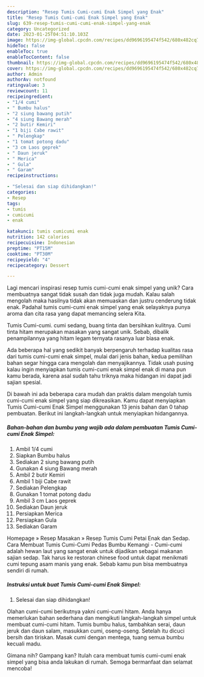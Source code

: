 ```yaml
---
description: "Resep Tumis Cumi-cumi Enak Simpel yang Enak"
title: "Resep Tumis Cumi-cumi Enak Simpel yang Enak"
slug: 639-resep-tumis-cumi-cumi-enak-simpel-yang-enak
category: Uncategorized
date: 2023-01-25T04:51:10.103Z
image: https://img-global.cpcdn.com/recipes/dd9696195474f542/680x482cq70/tumis-cumi-cumi-enak-simpel-foto-resep-utama.jpg
hideToc: false
enableToc: true
enableTocContent: false
thumbnail: https://img-global.cpcdn.com/recipes/dd9696195474f542/680x482cq70/tumis-cumi-cumi-enak-simpel-foto-resep-utama.jpg
cover: https://img-global.cpcdn.com/recipes/dd9696195474f542/680x482cq70/tumis-cumi-cumi-enak-simpel-foto-resep-utama.jpg
author: Admin
authorAv: notfound
ratingvalue: 3
reviewcount: 11
recipeingredient:
- "1/4 cumi"
- " Bumbu halus"
- "2 siung bawang putih"
- "4 siung Bawang merah"
- "2 butir Kemiri"
- "1 biji Cabe rawit"
- " Pelengkap"
- "1 tomat potong dadu"
- "3 cm Laos geprek"
- " Daun jeruk"
- " Merica"
- " Gula"
- " Garam"
recipeinstructions:

- "Selesai dan siap dihidangkan!"
categories:
- Resep
tags:
- tumis
- cumicumi
- enak

katakunci: tumis cumicumi enak 
nutrition: 142 calories
recipecuisine: Indonesian
preptime: "PT15M"
cooktime: "PT30M"
recipeyield: "4"
recipecategory: Dessert

---
```





Lagi mencari inspirasi resep tumis cumi-cumi enak simpel yang unik? Cara membuatnya sangat tidak susah dan tidak juga mudah. Kalau salah mengolah maka hasilnya tidak akan memuaskan dan justru cenderung tidak enak. Padahal tumis cumi-cumi enak simpel yang enak selayaknya punya aroma dan cita rasa yang dapat memancing selera Kita.





Tumis Cumi-cumi. cumi sedang, buang tinta dan bersihkan kulitnya. Cumi tinta hitam merupakan masakan yang sangat unik. Sebab, dibalik penampilannya yang hitam legam ternyata rasanya luar biasa enak.

Ada beberapa hal yang sedikit banyak berpengaruh terhadap kualitas rasa dari tumis cumi-cumi enak simpel, mulai dari jenis bahan, kedua pemilihan bahan segar hingga cara mengolah dan menyajikannya. Tidak usah pusing kalau ingin menyiapkan tumis cumi-cumi enak simpel enak di mana pun kamu berada, karena asal sudah tahu triknya maka hidangan ini dapat jadi sajian spesial.






Di bawah ini ada beberapa cara mudah dan praktis dalam mengolah tumis cumi-cumi enak simpel yang siap dikreasikan. Kamu dapat menyiapkan Tumis Cumi-cumi Enak Simpel menggunakan 13 jenis bahan dan 0 tahap pembuatan. Berikut ini langkah-langkah untuk menyiapkan hidangannya.

<!--inarticleads1-->

##### Bahan-bahan dan bumbu yang wajib ada dalam pembuatan Tumis Cumi-cumi Enak Simpel:

1. Ambil 1/4 cumi
1. Siapkan  Bumbu halus
1. Sediakan 2 siung bawang putih
1. Gunakan 4 siung Bawang merah
1. Ambil 2 butir Kemiri
1. Ambil 1 biji Cabe rawit
1. Sediakan  Pelengkap
1. Gunakan 1 tomat potong dadu
1. Ambil 3 cm Laos geprek
1. Sediakan  Daun jeruk
1. Persiapkan  Merica
1. Persiapkan  Gula
1. Sediakan  Garam


Homepage » Resep Masakan » Resep Tumis Cumi Petai Enak dan Sedap. Cara Membuat Tumis Cumi-Cumi Pedas Bumbu Kemangi - Cumi-cumi adalah hewan laut yang sangat enak untuk dijadikan sebagai makanan sajian sedap. Tak harus ke restoran chinese food untuk dapat menikmati cumi tepung asam manis yang enak. Sebab kamu pun bisa membuatnya sendiri di rumah. 

<!--inarticleads2-->

##### Instruksi untuk buat Tumis Cumi-cumi Enak Simpel:


1. Selesai dan siap dihidangkan!

Olahan cumi-cumi berikutnya yakni cumi-cumi hitam. Anda hanya memerlukan bahan sederhana dan mengikuti langkah-langkah simpel untuk membuat cumi-cumi hitam. Tumis bumbu halus, tambahkan serai, daun jeruk dan daun salam, masukkan cumi, oseng-oseng. Setelah itu dicuci bersih dan tiriskan. Masak cumi dengan mentega, tuang semua bumbu kecuali madu. 

Gimana nih? Gampang kan? Itulah cara membuat tumis cumi-cumi enak simpel yang bisa anda lakukan di rumah. Semoga bermanfaat dan selamat mencoba!
